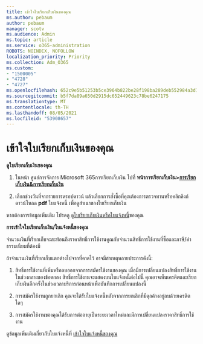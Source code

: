 ```yaml
---
title: เข้าใจใบเรียกเก็บเงินของคุณ
ms.author: pebaum
author: pebaum
manager: scotv
ms.audience: Admin
ms.topic: article
ms.service: o365-administration
ROBOTS: NOINDEX, NOFOLLOW
localization_priority: Priority
ms.collection: Adm_O365
ms.custom:
- "1500005"
- "4728"
- "4727"
ms.openlocfilehash: 652c9e5b51253b5ce3964b822be28f198ba289deb552984a3d124166484fa84d
ms.sourcegitcommit: b5f7da89a650d2915dc652449623c78be6247175
ms.translationtype: MT
ms.contentlocale: th-TH
ms.lasthandoff: 08/05/2021
ms.locfileid: "53908657"
---
```

# <a name="understand-your-bill"></a>เข้าใจใบเรียกเก็บเงินของคุณ

**ดูใบเรียกเก็บเงินของคุณ**

1. ในหน้า ศูนย์การจัดการ Microsoft 365การเรียกเก็บเงิน ไปที่ **หน้าการเรียกเก็บเงิน>[การเรียกเก็บเงิน&การเรียกเก็บเงิน](https://go.microsoft.com/fwlink/p/?linkid=848039)**

2. เลือกช่วงวันที่จากรายการดรอปดาวน์ แล้วเลือกการสั่งซื้อที่คุณต้องการตรวจทานหรือคลิกลิงก์ ดาวน์โหลด **pdf** ใบแจ้งหนี้ เพื่อดูสําเนาของใบเรียกเก็บเงิน

หากต้องการข้อมูลเพิ่มเติม โปรดดู [ดูใบเรียกเก็บเงินหรือใบแจ้งหนี้](https://docs.microsoft.com/microsoft-365/commerce/billing-and-payments/view-your-bill-or-invoice)ของคุณ

**การเข้าใจใบเรียกเก็บเงิน/ใบแจ้งหนี้ของคุณ**

จํานวนเงินที่เรียกเก็บจะสะท้อนถึงราคาสิทธิ์การใช้งานคูณกับจํานวนสิทธิ์การใช้งานที่ซื้อและภาษี/ค่าธรรมเนียมที่ต้องมี

ถ้าจํานวนเงินที่เรียกเก็บแตกต่างไปจากที่คาดไว้ อาจมีสาเหตุหลายประการดังนี้:

1. สิทธิ์การใช้งานที่เพิ่มหรือลบออกจากการสมัครใช้งานของคุณ เมื่อมีการเปลี่ยนแปลงสิทธิ์การใช้งานในช่วงกลางของข้อตกลง สิทธิ์การใช้งานจะแสดงบนใบแจ้งหนี้ต่อไปนี้  คุณอาจเห็นเครดิตและเรียกเก็บเงินอีกครั้งในช่วงเวลาบริการก่อนหน้าเพื่อบันทึกการเปลี่ยนแปลงนี้

2. การสมัครใช้งานถูกยกเลิก  คุณจะได้รับใบแจ้งหนี้หลังจากการยกเลิกที่มีดุลค้างอยู่ลบด้วยเครดิตใดๆ

3. การสมัครใช้งานของคุณได้รับการต่ออายุเป็นระยะเวลาใหม่และมีการเปลี่ยนแปลงราคาสิทธิ์การใช้งาน  

ดูข้อมูลเพิ่มเติมเกี่ยวกับใบแจ้งหนี้ที่ [เข้าใจใบแจ้งหนี้ของคุณ](https://support.office.com/article/Understand-your-invoice-for-Office-365-for-business-0724b428-fb59-4962-8c37-6674166d7507)
